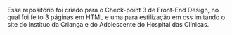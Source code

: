 Esse repositório foi criado para o Check-point 3 de Front-End Design, no qual foi feito 3 páginas em HTML e uma para estilização 
em css imitando o site do Instituo da Criança e do Adolescente do Hospital das Clínicas.
